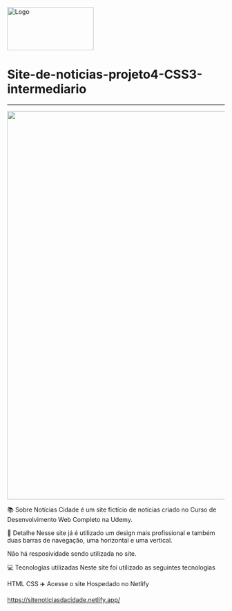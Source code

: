 <div style="display: flex; align-items: center;">
  <img src="https://github.com/abraao69/Site-de-noticias-projeto4-CSS3-intermediario/blob/master/logo.png" alt="Logo" width="200" height="100">
  <br><br>
</div>

# Site-de-noticias-projeto4-CSS3-intermediario


<hr>
<p align="center">
 <img width="900px" src="https://user-images.githubusercontent.com/103331086/219093010-22518fa9-eb82-4428-a5c1-e38f6a5fd892.PNG" />
</p>

📚 Sobre
Notícias Cidade é um site fictício de notícias criado no Curso de Desenvolvimento Web Completo na Udemy.

🎨 Detalhe
Nesse site já é utilizado um design mais profissional e também duas barras de navegação, uma horizontal e uma vertical.

Não há resposividade sendo utilizada no site.

💻 Tecnologias utilizadas
Neste site foi utilizado as seguintes tecnologias

HTML
CSS
✈️ Acesse o site
Hospedado no Netlify

https://sitenoticiasdacidade.netlify.app/

